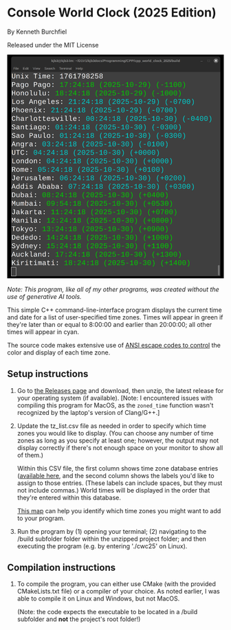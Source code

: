 # Console World Clock (2025 Edition)

By Kenneth Burchfiel

Released under the MIT License

![](cwc_2025_screenshot.png)

*Note: This program, like all of my other programs, was created *without* the use of generative AI tools.*

This simple C++ command-line-interface program displays the current time and date for a list of user-specified time zones. Times will appear in green if they're later than or equal to 8:00:00 and earlier than 20:00:00; all other times will appear in cyan.

The source code makes extensive use of [ANSI escape codes to control](https://en.wikipedia.org/wiki/ANSI_escape_code) the color and display of each time zone.


## Setup instructions

1. Go to [the Releases page](https://github.com/kburchfiel/cpp_world_clock_2025/releases) and download, then unzip, the latest release for your operating system (if available). [Note: I encountered issues with compiling this program for MacOS, as the `zoned_time` function wasn't recognized by the laptop's version of Clang/G++.]

2. Update the tz_list.csv file as needed in order to specify which time zones you would like to display. (You can choose any number of time zones as long as you specify at least one; however, the output may not display correctly if there's not enough space on your monitor to show all of them.)

    Within this CSV file, the first column shows time zone database entries ([available here](https://en.wikipedia.org/wiki/List_of_tz_database_time_zones), and the second column shows the labels you'd like to assign to those entries. (These labels can include spaces, but they must not include commas.) World times will be displayed in the order that they're entered within this database. 

    [This map](https://upload.wikimedia.org/wikipedia/commons/8/88/World_Time_Zones_Map.png) can help you identify which time zones you might want to add to your program.

3. Run the program by (1) opening your terminal; (2) navigating to the /build subfolder folder within the unzipped project folder; and then executing the program (e.g. by entering './cwc25' on Linux).

## Compilation instructions

1. To compile the program, you can either use CMake (with the provided CMakeLists.txt file) or a compiler of your choice. As noted earlier, I was able to compile it on Linux and Windows, but not MacOS.

    (Note: the code expects the executable to be located in a /build subfolder and **not** the project's root folder!)

